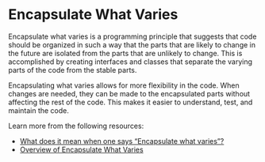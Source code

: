 # Encapsulate What Varies

Encapsulate what varies is a programming principle that suggests that code should be organized in such a way that the parts that are likely to change in the future are isolated from the parts that are unlikely to change. This is accomplished by creating interfaces and classes that separate the varying parts of the code from the stable parts.

Encapsulating what varies allows for more flexibility in the code. When changes are needed, they can be made to the encapsulated parts without affecting the rest of the code. This makes it easier to understand, test, and maintain the code.

Learn more from the following resources:

- [What does it mean when one says “Encapsulate what varies”?](https://softwareengineering.stackexchange.com/questions/337413/what-does-it-mean-when-one-says-encapsulate-what-varies)
- [Overview of Encapsulate What Varies](https://bootcamp.uxdesign.cc/software-design-principles-every-developers-should-know-23d24735518e)